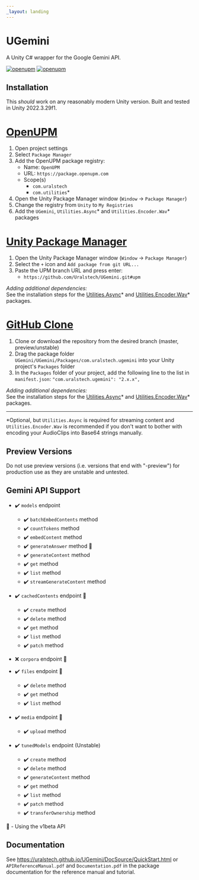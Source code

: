 ```yaml
---
_layout: landing
---
```


# UGemini

A Unity C# wrapper for the Google Gemini API.

[![openupm](https://img.shields.io/npm/v/com.uralstech.ugemini?label=openupm&registry_uri=https://package.openupm.com)](https://openupm.com/packages/com.uralstech.ugemini/)
[![openupm](https://img.shields.io/badge/dynamic/json?color=brightgreen&label=downloads&query=%24.downloads&suffix=%2Fmonth&url=https%3A%2F%2Fpackage.openupm.com%2Fdownloads%2Fpoint%2Flast-month%2Fcom.uralstech.ugemini)](https://openupm.com/packages/com.uralstech.ugemini/)

## Installation

This *should* work on any reasonably modern Unity version. Built and tested in Unity 2022.3.29f1.

# [OpenUPM](#tab/openupm)

1. Open project settings
2. Select `Package Manager`
3. Add the OpenUPM package registry:
    - Name: `OpenUPM`
    - URL: `https://package.openupm.com`
    - Scope(s)
        - `com.uralstech`
        - `com.utilities`*
4. Open the Unity Package Manager window (`Window` -> `Package Manager`)
5. Change the registry from `Unity` to `My Registries`
6. Add the `UGemini`, `Utilities.Async`* and `Utilities.Encoder.Wav`* packages

# [Unity Package Manager](#tab/upm)

1. Open the Unity Package Manager window (`Window` -> `Package Manager`)
2. Select the `+` icon and `Add package from git URL...`
3. Paste the UPM branch URL and press enter:
    - `https://github.com/Uralstech/UGemini.git#upm`

*Adding additional dependencies:*<br/>
See the installation steps for the [Utilities.Async](https://github.com/rageAgainstThePixel/com.utilities.async)\* and [Utilities.Encoder.Wav](https://github.com/rageAgainstThePixel/com.utilities.encoder.wav)\* packages.

# [GitHub Clone](#tab/github)

1. Clone or download the repository from the desired branch (master, preview/unstable)
2. Drag the package folder `UGemini/UGemini/Packages/com.uralstech.ugemini` into your Unity project's `Packages` folder
3. In the `Packages` folder of your project, add the following line to the list in `manifest.json`:
    `"com.uralstech.ugemini": "2.x.x",`

*Adding additional dependencies:*<br/>
See the installation steps for the [Utilities.Async](https://github.com/rageAgainstThePixel/com.utilities.async)\* and [Utilities.Encoder.Wav](https://github.com/rageAgainstThePixel/com.utilities.encoder.wav)\* packages.

---

*Optional, but `Utilities.Async` is required for streaming content and `Utilities.Encoder.Wav` is recommended if you don't want to bother with encoding your AudioClips into Base64 strings manually.

## Preview Versions

Do not use preview versions (i.e. versions that end with "-preview") for production use as they are unstable and untested.

## Gemini API Support

- ✔️ `models` endpoint
    - ✔️ `batchEmbedContents` method
    - ✔️ `countTokens` method
    - ✔️ `embedContent` method
    - ✔️ `generateAnswer` method 🧪
    - ✔️ `generateContent` method
    - ✔️ `get` method
    - ✔️ `list` method
    - ✔️ `streamGenerateContent` method
    
- ✔️ `cachedContents` endpoint 🧪
    - ✔️ `create` method
    - ✔️ `delete` method
    - ✔️ `get` method
    - ✔️ `list` method
    - ✔️ `patch` method

- ❌ `corpora` endpoint 🧪
- ✔️ `files` endpoint 🧪
    - ✔️ `delete` method
    - ✔️ `get` method
    - ✔️ `list` method

- ✔️ `media` endpoint 🧪
    - ✔️ `upload` method
    
- ✔️ `tunedModels` endpoint (Unstable)
    - ✔️ `create` method
    - ✔️ `delete` method
    - ✔️ `generateContent` method
    - ✔️ `get` method
    - ✔️ `list` method
    - ✔️ `patch` method
    - ✔️ `transferOwnership` method

🧪 - Using the v1beta API

## Documentation

See <https://uralstech.github.io/UGemini/DocSource/QuickStart.html> or `APIReferenceManual.pdf` and `Documentation.pdf` in the package documentation for the reference manual and tutorial.
